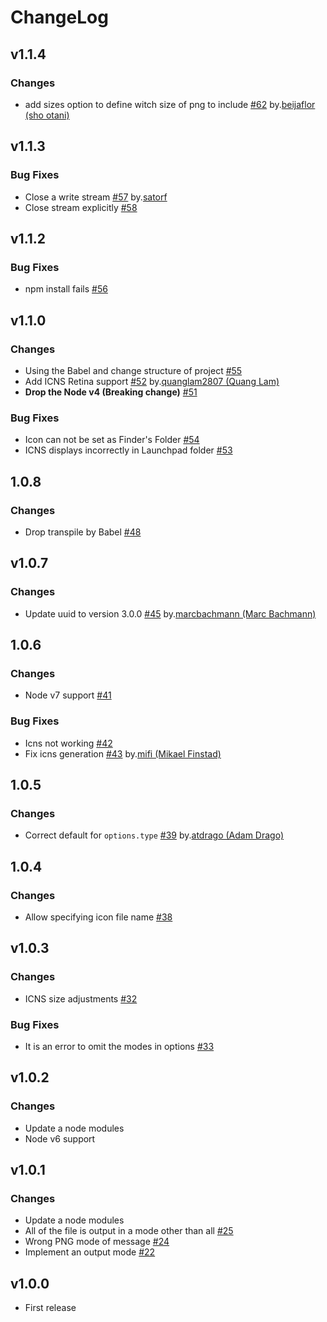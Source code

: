 # ChangeLog

## v1.1.4

### Changes

* add sizes option to define witch size of png to include [#62](https://github.com/akabekobeko/npm-icon-gen/pull/62) by.[beijaflor (sho otani)](https://github.com/beijaflor)

## v1.1.3

### Bug Fixes

* Close a write stream [#57](https://github.com/akabekobeko/npm-icon-gen/pull/57) by.[satorf](https://github.com/satorf)
* Close stream explicitly [#58](https://github.com/akabekobeko/npm-icon-gen/issues/58)

## v1.1.2

### Bug Fixes

* npm install fails [#56](https://github.com/akabekobeko/npm-icon-gen/issues/56)

## v1.1.0

### Changes

* Using the Babel and change structure of project [#55](https://github.com/akabekobeko/npm-icon-gen/issues/55)
* Add ICNS Retina support [#52](https://github.com/akabekobeko/npm-icon-gen/pull/52)  by.[quanglam2807 (Quang Lam)](https://github.com/quanglam2807)
* **Drop the Node v4 (Breaking change)** [#51](https://github.com/akabekobeko/npm-icon-gen/issues/51)

### Bug Fixes

* Icon can not be set as Finder's Folder [#54](https://github.com/akabekobeko/npm-icon-gen/issues/54)
* ICNS displays incorrectly in Launchpad folder [#53](https://github.com/akabekobeko/npm-icon-gen/issues/53)

## 1.0.8

### Changes

* Drop transpile by Babel [#48](https://github.com/akabekobeko/npm-icon-gen/issues/48)

## v1.0.7

### Changes

* Update uuid to version 3.0.0 [#45](https://github.com/akabekobeko/npm-icon-gen/pull/45) by.[marcbachmann (Marc Bachmann)](https://github.com/marcbachmann)

## 1.0.6

### Changes

* Node v7 support [#41](https://github.com/akabekobeko/npm-icon-gen/issues/41)

### Bug Fixes

* Icns not working [#42](https://github.com/akabekobeko/npm-icon-gen/issues/42)
* Fix icns generation [#43](https://github.com/akabekobeko/npm-icon-gen/pull/43) by.[mifi (Mikael Finstad)](https://github.com/mifi)

## 1.0.5

### Changes

* Correct default for `options.type` [#39](https://github.com/akabekobeko/npm-icon-gen/pull/39) by.[atdrago (Adam Drago)](https://github.com/atdrago)

## 1.0.4

### Changes

* Allow specifying icon file name [#38](https://github.com/akabekobeko/npm-icon-gen/issues/38)

## v1.0.3

### Changes

* ICNS size adjustments [#32](https://github.com/akabekobeko/npm-icon-gen/issues/32)

### Bug Fixes

* It is an error to omit the modes in options [#33](https://github.com/akabekobeko/npm-icon-gen/issues/33)

## v1.0.2

### Changes

* Update a node modules
* Node v6 support

## v1.0.1

### Changes

* Update a node modules
* All of the file is output in a mode other than all [#25](https://github.com/akabekobeko/npm-icon-gen/issues/25)
* Wrong PNG mode of message [#24](https://github.com/akabekobeko/npm-icon-gen/issues/24)
* Implement an output mode [#22](https://github.com/akabekobeko/npm-icon-gen/issues/22)

## v1.0.0

* First release
